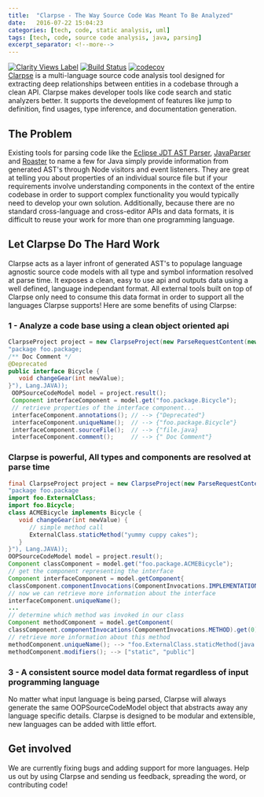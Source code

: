 ```yaml
---
title:  "Clarpse - The Way Source Code Was Meant To Be Analyzed"
date:   2016-07-22 15:04:23
categories: [tech, code, static analysis, uml]
tags: [tech, code, source code analysis, java, parsing]
excerpt_separator: <!--more-->
---
```

[![Clarity Views Label](http://clarityviews.io/badge)](http://clarityviews.io/github/clarity-team/clarpse?projectName=clarpse) [![Build Status](https://travis-ci.org/Zir0-93/clarpse.svg?branch=master)](https://travis-ci.org/Zir0-93/clarpse) [![codecov](https://codecov.io/gh/Zir0-93/clarpse/branch/master/graph/badge.svg)](https://codecov.io/gh/Zir0-93/clarpse)
<br>
[Clarpse](http://clarityviews.io/github/Zir0-93/clarpse) is a multi-language source code analysis tool designed for extracting deep relationships between entities in a codebase through a clean API. Clarpse makes developer tools like code search and static analyzers better. It supports the development of features like jump to definition, find usages, type inference, and documentation generation.  
 <!--more-->
 
## The Problem

Existing tools for parsing code like the [Eclipse JDT AST Parser](https://github.com/eclipse/eclipse.jdt.core), [JavaParser](http://clarityviews.io/github/javaparser/javaparser) and [Roaster](http://clarityviews.io/github/forge/roaster?projectName=impl) to name a few for Java simply provide information from generated AST's through Node visitors and event listeners. They are great at telling you about properties of an individual source file but if your requirements involve understanding components in the context of the entire codebase in order to support complex functionality you would typically need to develop your own solution. Additionally, because there are no standard cross-language and cross-editor APIs and data formats, it is difficult to reuse your work for more than one programming language.
 
## Let Clarpse Do The Hard Work
Clarpse acts as a layer infront of generated AST's to populage language agnostic source code models with all type and symbol information resolved at parse time. It exposes a clean, easy to use api and outputs data using a well defined, language independant format. All external tools built on top of Clarpse only need to consume this data format in order to support all the languages Clarpse supports! Here are some benefits of using Clarpse:

### 1 - Analyze a code base using a clean object oriented api
```java
ClarpseProject project = new ClarpseProject(new ParseRequestContent(new RawFile("file.java",
"package foo.package;
/** Doc Comment */
@Deprecated
public interface Bicycle {
   void changeGear(int newValue);
}"), Lang.JAVA));
 OOPSourceCodeModel model = project.result();
 Component interfaceComponent = model.get("foo.package.Bicycle");
 // retrieve properties of the interface component...
 interfaceComponent.annotations(); // --> {"Deprecated"}
 interfaceComponent.uniqueName();  // --> {"foo.package.Bicycle"}
 interfaceComponent.sourceFile();  // --> {"file.java}
 interfaceComponent.comment();     // --> {" Doc Comment"}
```
### Clarpse is powerful, All types and components are resolved at parse time

```java
final ClarpseProject project = new ClarpseProject(new ParseRequestContent(new RawFile("file",
"package foo.package
import foo.ExternalClass;
import foo.Bicycle;
class ACMEBicycle implements Bicycle {
   void changeGear(int newValue) {
      // simple method call
      ExternalClass.staticMethod("yummy cuppy cakes");
   }
}"), Lang.JAVA));
OOPSourceCodeModel model = project.result();
Component classComponent = model.get("foo.package.ACMEBicycle");
// get the component representing the interface
Component interfaceComponent = model.getComponent{
classComponent.componentInvocations(ComponentInvocations.IMPLEMENTATION).get(0).invokedComponent();
// now we can retrieve more information about the interface
interfaceComponent.uniqueName();
...
// determine which method was invoked in our class
Component methodComponent = model.getComponent(
classComponent.componentInvocations(ComponentInvocations.METHOD).get(0).invokedComponent();
// retrieve more information about this method
methodComponent.uniqueName(); --> "foo.ExternalClass.staticMethod(java.lang.String)
methodComponent.modifiers(); --> ["static", "public"]
```

### 3 - A consistent source model data format regardless of input programming language
No matter what input language is being parsed, Clarpse will always generate the same OOPSourceCodeModel object that abstracts away any language specific details. Clarpse is designed to be modular and extensible, new languages can be added with little effort.

## Get involved
We are currently fixing bugs and adding support for more languages. Help us out by using Clarpse and sending us feedback, spreading the word, or contributing code! 
